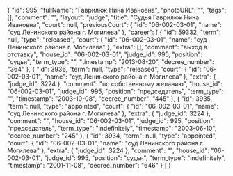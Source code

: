 {
    "id": 995,
    "fullName": "Гаврилюк Нина Ивановна",
    "photoURL": "",
    "tags": [],
    "comment": "",
    "layout": "judge",
    "title": "Судья Гаврилюк Нина Ивановна",
    "court": null,
    "previousCourt": {
        "id": "06-002-03-01",
        "name": "суд Ленинского района г. Могилева"
    },
    "career": [
        {
            "id": 59332,
            "term": null,
            "type": "released",
            "court": {
                "id": "06-002-03-01",
                "name": "суд Ленинского района г. Могилева"
            },
            "extra": [],
            "comment": "выход в отставку",
            "house_id": "06-002-03-01",
            "judge_id": 995,
            "position": "судья",
            "term_type": "",
            "timestamp": "2013-08-20",
            "decree_number": "364"
        },
        {
            "id": 3936,
            "term": null,
            "type": "released",
            "court": {
                "id": "06-002-03-01",
                "name": "суд Ленинского района г. Могилева"
            },
            "extra": {
                "judge_id": 3224
            },
            "comment": "по собственному желанию",
            "house_id": "06-002-03-01",
            "judge_id": 995,
            "position": "председатель",
            "term_type": "",
            "timestamp": "2003-10-08",
            "decree_number": "445"
        },
        {
            "id": 3935,
            "term": null,
            "type": "appointed",
            "court": {
                "id": "06-002-03-01",
                "name": "суд Ленинского района г. Могилева"
            },
            "extra": {
                "judge_id": 3224
            },
            "comment": "",
            "house_id": "06-002-03-01",
            "judge_id": 995,
            "position": "председатель",
            "term_type": "indefinitely",
            "timestamp": "2003-06-10",
            "decree_number": "245"
        },
        {
            "id": 3934,
            "term": null,
            "type": "appointed",
            "court": {
                "id": "06-002-03-01",
                "name": "суд Ленинского района г. Могилева"
            },
            "extra": {
                "judge_id": 3224
            },
            "comment": "",
            "house_id": "06-002-03-01",
            "judge_id": 995,
            "position": "судья",
            "term_type": "indefinitely",
            "timestamp": "2001-11-08",
            "decree_number": "646"
        }
    ]
}